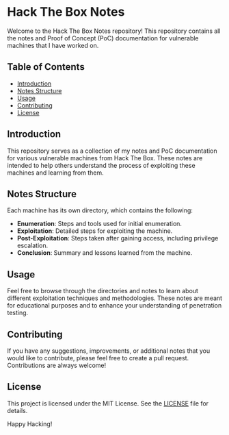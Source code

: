 # Hack The Box Notes

Welcome to the Hack The Box Notes repository! This repository contains all the notes and Proof of Concept (PoC) documentation for vulnerable machines that I have worked on.

## Table of Contents
- [Introduction](#introduction)
- [Notes Structure](#notes-structure)
- [Usage](#usage)
- [Contributing](#contributing)
- [License](#license)

## Introduction
This repository serves as a collection of my notes and PoC documentation for various vulnerable machines from Hack The Box. These notes are intended to help others understand the process of exploiting these machines and learning from them.

## Notes Structure
Each machine has its own directory, which contains the following:
- **Enumeration**: Steps and tools used for initial enumeration.
- **Exploitation**: Detailed steps for exploiting the machine.
- **Post-Exploitation**: Steps taken after gaining access, including privilege escalation.
- **Conclusion**: Summary and lessons learned from the machine.

## Usage
Feel free to browse through the directories and notes to learn about different exploitation techniques and methodologies. These notes are meant for educational purposes and to enhance your understanding of penetration testing.

## Contributing
If you have any suggestions, improvements, or additional notes that you would like to contribute, please feel free to create a pull request. Contributions are always welcome!

## License
This project is licensed under the MIT License. See the [LICENSE](LICENSE) file for details.

Happy Hacking!

